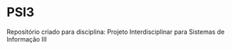 # PSI3
Repositório criado para disciplina: Projeto Interdisciplinar para Sistemas de Informação III
